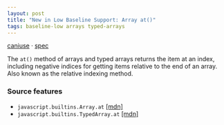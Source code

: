 ```yaml
---
layout: post
title: "New in Low Baseline Support: Array at()"
tags: baseline-low arrays typed-arrays
---
```


[caniuse](https://caniuse.com/?search=array-at) · [spec](https://tc39.es/ecma262/multipage/indexed-collections.html#sec-array.prototype.at)

The `at()` method of arrays and typed arrays returns the item at an index, including negative indices for getting items relative to the end of an array. Also known as the relative indexing method.

### Source features

- ``javascript.builtins.Array.at`` [[mdn]](https://developer.mozilla.org/en-US/search?q=javascript.builtins.Array.at)
- ``javascript.builtins.TypedArray.at`` [[mdn]](https://developer.mozilla.org/en-US/search?q=javascript.builtins.TypedArray.at)
